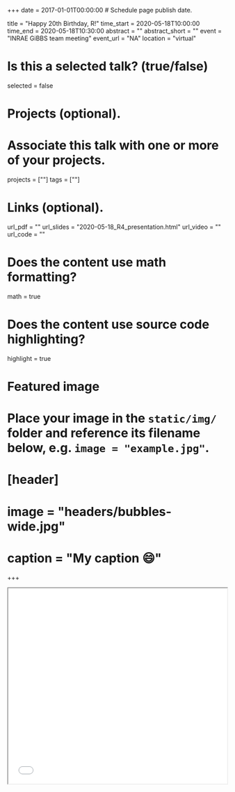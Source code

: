+++
date = 2017-01-01T00:00:00  # Schedule page publish date.

title = "Happy 20th Birthday, R!"
time_start = 2020-05-18T10:00:00
time_end = 2020-05-18T10:30:00
abstract = ""
abstract_short = ""
event = "INRAE GiBBS team meeting"
event_url = "NA"
location = "virtual"

# Is this a selected talk? (true/false)
selected = false

# Projects (optional).
#   Associate this talk with one or more of your projects.
projects = [""]
tags = [""]

# Links (optional).
url_pdf = ""
url_slides = "2020-05-18_R4_presentation.html"
url_video = ""
url_code = ""

# Does the content use math formatting?
math = true

# Does the content use source code highlighting?
highlight = true

# Featured image
# Place your image in the `static/img/` folder and reference its filename below, e.g. `image = "example.jpg"`.
# [header]
# image = "headers/bubbles-wide.jpg"
# caption = "My caption :smile:"

+++

<iframe width="100%" height="450" name="iframe" src="/files/2020-05-18_R4_presentation.html"></iframe>
